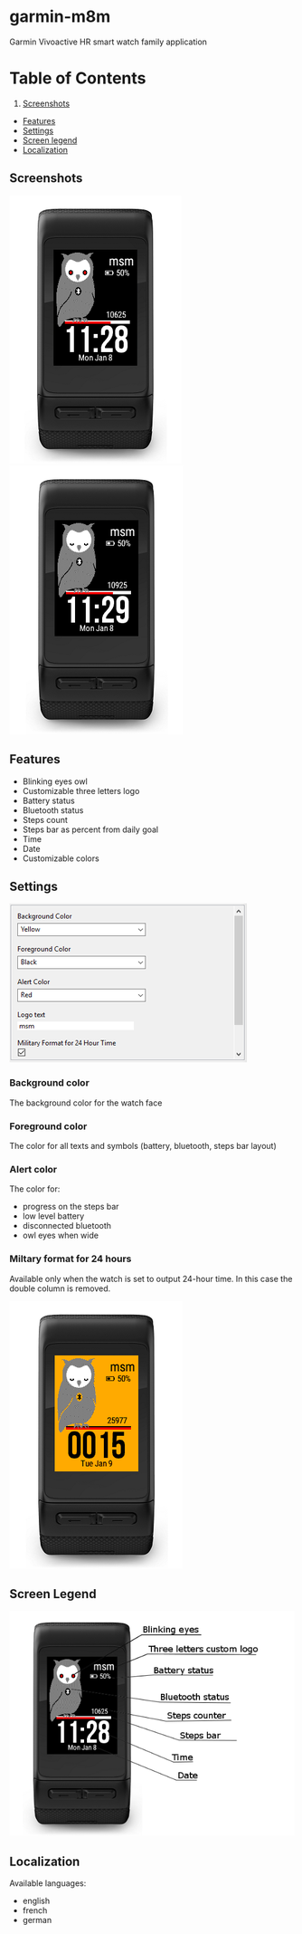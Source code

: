 # garmin-m8m
Garmin Vivoactive HR smart watch family application

# Table of Contents
1. [Screenshots](#screenshots)
* [Features](#features)
* [Settings](#settings)
* [Screen legend](#screen-legend)
* [Localization](#localization)

## Screenshots
![even minute](screenshot/s00.png)
![odd minute](screenshot/s01.png)

## Features
* Blinking eyes owl
* Customizable three letters logo
* Battery status
* Bluetooth status
* Steps count
* Steps bar as percent from daily goal
* Time
* Date
* Customizable colors

## Settings
![settings](screenshot/s99.png)

### Background color
The background color for the watch face

### Foreground color
The color for all texts and symbols (battery, bluetooth, steps bar layout)

### Alert color
The color for:
* progress on the steps bar
* low level battery
* disconnected bluetooth
* owl eyes when wide

### Miltary format for 24 hours
Available only when the watch is set to output 24-hour time. 
In this case the double column is removed.

![military](screenshot/s10.png)

## Screen Legend
![settings](screenshot/s30.png)

## Localization
Available languages:
* english
* french
* german


